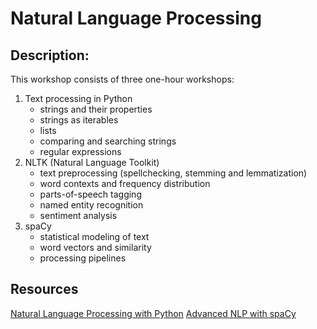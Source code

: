 # Natural Language Processing

## Description:

This workshop consists of three one-hour workshops:

1. Text processing in Python
    + strings and their properties
    + strings as iterables
    + lists
    + comparing and searching strings
    + regular expressions
3. NLTK (Natural Language Toolkit)
    + text preprocessing (spellchecking, stemming and lemmatization)
    + word contexts and frequency distribution
    + parts-of-speech tagging
    + named entity recognition
    + sentiment analysis
5. spaCy
    + statistical modeling of text
    + word vectors and similarity
    + processing pipelines



## Resources


[Natural Language Processing with Python](https://www.nltk.org/book/)
[Advanced NLP with spaCy](https://course.spacy.io/en)
